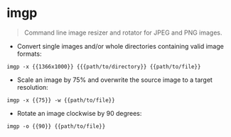 # imgp

> Command line image resizer and rotator for JPEG and PNG images.

- Convert single images and/or whole directories containing valid image formats:

`imgp -x {{1366x1000}} {{{path/to/directory}} {{path/to/file}}`

- Scale an image by 75% and overwrite the source image to a target resolution:

`imgp -x {{75}} -w {{path/to/file}}`

- Rotate an image clockwise by 90 degrees:

`imgp -o {{90}} {{path/to/file}}`

